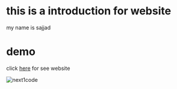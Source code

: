 
<!-- # repo introduction
__
my name is sajjad vatankhah

## demo
click [here]() to see demo [title][https://google.com] -->

# this is a introduction for website

my name is sajjad

# demo

click [here](https://google.com) for see website

![next1code](https://next1code.ir/wp-content/uploads/2024/01/nodejs-course-cover-500x286.jpg)
